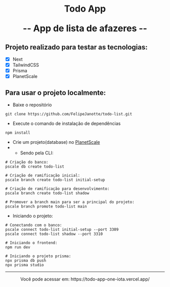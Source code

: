 <h1 align="center">
  Todo App
  <p>-- App de lista de afazeres --</p>
</h1>

## Projeto realizado para testar as tecnologias:
- [x] Next
- [x] TailwindCSS
- [x] Prisma
- [x] PlanetScale

## Para usar o projeto localmente:
- Baixe o repositório
```shell
git clone https://github.com/FelipeJanotte/todo-list.git
```
- Execute o comando de instalação de dependências
```shell
npm install
```

- Crie um projeto(database) no [PlanetScale](https://planetscale.com/)
- - Sendo pela CLI:
```shell
# Criação do banco:
pscale db create todo-list

# Criação de ramificação inicial:
pscale branch create todo-list initial-setup

# Criação de ramificação para desenvolvimento:
pscale branch create todo-list shadow

# Promover a branch main para ser a principal do projeto:
pscale branch promote todo-list main
```

- Iniciando o projeto: 
```shell
# Conectando com o banco: 
pscale connect todo-list initial-setup --port 3309
pscale connect todo-list shadow --port 3310

# Iniciando o frontend:
npm run dev

# Iniciando o projeto prisma:
npx prisma db push
npx prisma studio

```
---
<p align="center">
Você pode acessar em: https://todo-app-one-iota.vercel.app/
</p>
